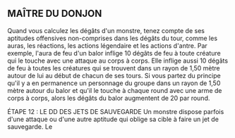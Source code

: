 ## MAÎTRE DU DONJON


Quand vous calculez les dégâts d'un monstre, tenez
compte de ses aptitudes offensives non-comprises dans les
dégâts du tour, comme les auras, les réactions, les actions
légendaire et les actions d'antre. Par exemple, l'aura de feu
d'un balor inflige 10 dégâts de feu à toute créature qui le
touche avec une attaque au corps à corps. Elle inflige aussi
10 dégâts de feu à toutes les créatures qui se trouvent dans
un rayon de 1,50 mètre autour de lui au début de chacun de
ses tours. Si vous partez du principe qu'il y a en permanence
un personnage du groupe dans un rayon de 1,50 mètre
autour du balor et qu'il le touche à chaque round avec une
arme de corps à corps, alors les dégâts du balor augmentent
de 20 par round.

ÉTAPE 12 : LE DD DES JETS DE SAUVEGARDE
Un monstre dispose parfois d'une attaque ou d'une autre
aptitude qui oblige sa cible à faire un jet de sauvegarde. Le